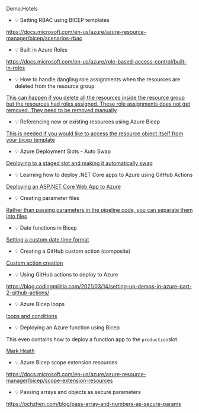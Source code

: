 Demo.Hotels

* :bulb: Setting RBAC using BICEP templates

https://docs.microsoft.com/en-us/azure/azure-resource-manager/bicep/scenarios-rbac

* :bulb: Built in Azure Roles

https://docs.microsoft.com/en-us/azure/role-based-access-control/built-in-roles

* :bulb: How to handle dangling role assignments when the resources are deleted from the resource group

[This can happen if you delete all the resources inside the resource group but the resources had roles assigned. These role assignments does not get removed. They need to be removed manually](https://stackoverflow.com/questions/61637124/azure-devops-pipeline-error-tenant-id-application-id-principal-id-and-scope)

* :bulb: Referencing new or existing resources using Azure Bicep

[This is needed if you would like to access the resource object itself from your bicep template](https://ochzhen.com/blog/reference-new-or-existing-resource-in-azure-bicep)

* :bulb: Azure Deployment Slots - Auto Swap

[Deploying to a staged slot and making it automatically swap](https://www.youtube.com/watch?v=RvK-VfzdzPE)

* :bulb: Learning how to deploy .NET Core apps to Azure using GitHub Actions

[Deploying an ASP.NET Core Web App to Azure](https://www.youtube.com/watch?v=cGvmbYE4HOY)


* :bulb: Creating parameter files

[Rather than passing parameters in the pipeline code, you can separate them into files](https://docs.microsoft.com/en-us/azure/azure-resource-manager/templates/parameter-files)

* :bulb: Date functions in Bicep

[Setting a custom date time format](https://docs.microsoft.com/en-us/azure/azure-resource-manager/bicep/bicep-functions-date)

* :bulb: Creating a GitHub custom action (composite)

[Custom action creation](https://docs.github.com/en/actions/creating-actions/creating-a-composite-action)

* :bulb: Using GitHub actions to deploy to Azure

https://blog.codingmilitia.com/2021/03/14/setting-up-demos-in-azure-part-2-github-actions/

* :bulb: Azure Bicep loops

[loops and conditions](https://docs.microsoft.com/en-us/azure/azure-resource-manager/bicep/loops)

* :bulb: Deploying an Azure function using Bicep

This even contains how to deploy a function app to the `production`slot.

[Mark Heath](https://markheath.net/post/azure-functions-bicep)

* :bulb: Azure Bicep scope extension resources

https://docs.microsoft.com/en-us/azure/azure-resource-manager/bicep/scope-extension-resources

* :bulb: Passing arrays and objects as secure parameters

https://ochzhen.com/blog/pass-array-and-numbers-as-secure-params


